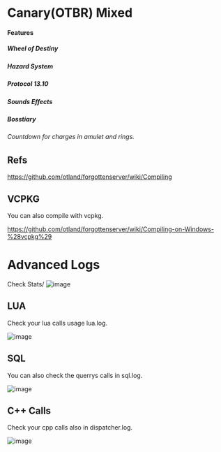 # Canary(OTBR) Mixed


#### Features
 ##### Wheel of Destiny 
 ##### Hazard System
 ##### Protocol 13.10
 ##### Sounds Effects
 ##### Bosstiary
 ###### Countdown for charges in amulet and rings.

## Refs
https://github.com/otland/forgottenserver/wiki/Compiling

## VCPKG

You can also compile with vcpkg.

https://github.com/otland/forgottenserver/wiki/Compiling-on-Windows-%28vcpkg%29


# Advanced Logs

Check Stats/
![image](https://user-images.githubusercontent.com/74227915/233427965-8bc7d497-aaff-4d06-ae89-99df31e53a82.png)

## LUA

Check your lua calls usage lua.log.

![image](https://user-images.githubusercontent.com/74227915/233428126-1b821c23-4cda-481e-ab13-56841dba6050.png)

## SQL

You can also check the querrys calls in sql.log.

![image](https://user-images.githubusercontent.com/74227915/233428410-af533872-b642-4c78-8b9f-334c22a67c50.png)

## C++ Calls

Check your cpp calls also in dispatcher.log.

![image](https://user-images.githubusercontent.com/74227915/233428625-283f6725-05fb-42a8-b946-6d745a13f0a1.png)

